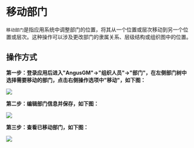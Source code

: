 移动部门
===

`移动部门`是指应用系统中调整部门的位置，将其从一个位置或层次移动到另一个位置或层次。这种操作可以涉及更改部门的隶属关系、层级结构或组织图中的位置。

## 操作方式

**第一步：登录应用后进入"AngusGM"->"组织人员"->"部门"，在左侧部门树中选择需要移动的部门，点击右侧操作选项中"移动"，如下图：**

![](https://bj-c1-prod-files.xcan.cloud/storage/pubapi/v1/file/dept-move.png?fid=207887511026925709&fpt=AGjl7TP3clRsnlFKZtumAT7nbIjwz8kjE6hBjjIs)

**第二步：编辑部门信息并保存，如下图：**

![](https://bj-c1-prod-files.xcan.cloud/storage/pubapi/v1/file/dept-moveinfo.png?fid=207887511026925711&fpt=3QPDd0V6reUSOMeU0tPXFwIydq0iwiT4B43QwC3L)

**第三步：查看已移动部门，如下图：**

![](https://bj-c1-prod-files.xcan.cloud/storage/pubapi/v1/file/dept-movelist.png?fid=207887511026925713&fpt=YAwDS19jhUCplqhPJBZA0h11y18oo609tErDp092)